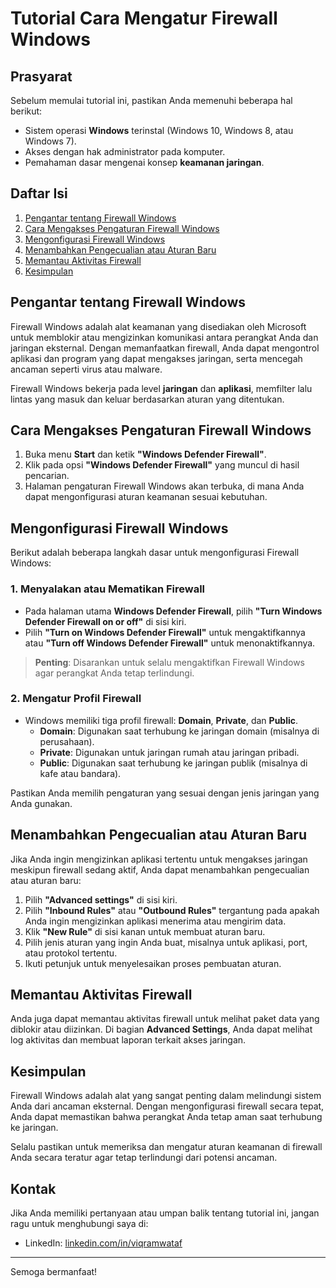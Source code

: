 # Tutorial Cara Mengatur Firewall Windows

## Prasyarat
Sebelum memulai tutorial ini, pastikan Anda memenuhi beberapa hal berikut:
- Sistem operasi **Windows** terinstal (Windows 10, Windows 8, atau Windows 7).
- Akses dengan hak administrator pada komputer.
- Pemahaman dasar mengenai konsep **keamanan jaringan**.

## Daftar Isi
1. [Pengantar tentang Firewall Windows](#pengantar-tentang-firewall-windows)
2. [Cara Mengakses Pengaturan Firewall Windows](#cara-mengakses-pengaturan-firewall-windows)
3. [Mengonfigurasi Firewall Windows](#mengonfigurasi-firewall-windows)
4. [Menambahkan Pengecualian atau Aturan Baru](#menambahkan-pengecualian-atau-aturan-baru)
5. [Memantau Aktivitas Firewall](#memantau-aktivitas-firewall)
6. [Kesimpulan](#kesimpulan)

## Pengantar tentang Firewall Windows
Firewall Windows adalah alat keamanan yang disediakan oleh Microsoft untuk memblokir atau mengizinkan komunikasi antara perangkat Anda dan jaringan eksternal. Dengan memanfaatkan firewall, Anda dapat mengontrol aplikasi dan program yang dapat mengakses jaringan, serta mencegah ancaman seperti virus atau malware.

Firewall Windows bekerja pada level **jaringan** dan **aplikasi**, memfilter lalu lintas yang masuk dan keluar berdasarkan aturan yang ditentukan.

## Cara Mengakses Pengaturan Firewall Windows
1. Buka menu **Start** dan ketik **"Windows Defender Firewall"**.
2. Klik pada opsi **"Windows Defender Firewall"** yang muncul di hasil pencarian.
3. Halaman pengaturan Firewall Windows akan terbuka, di mana Anda dapat mengonfigurasi aturan keamanan sesuai kebutuhan.

## Mengonfigurasi Firewall Windows
Berikut adalah beberapa langkah dasar untuk mengonfigurasi Firewall Windows:

### 1. Menyalakan atau Mematikan Firewall
- Pada halaman utama **Windows Defender Firewall**, pilih **"Turn Windows Defender Firewall on or off"** di sisi kiri.
- Pilih **"Turn on Windows Defender Firewall"** untuk mengaktifkannya atau **"Turn off Windows Defender Firewall"** untuk menonaktifkannya.

> **Penting**: Disarankan untuk selalu mengaktifkan Firewall Windows agar perangkat Anda tetap terlindungi.

### 2. Mengatur Profil Firewall
- Windows memiliki tiga profil firewall: **Domain**, **Private**, dan **Public**.
  - **Domain**: Digunakan saat terhubung ke jaringan domain (misalnya di perusahaan).
  - **Private**: Digunakan untuk jaringan rumah atau jaringan pribadi.
  - **Public**: Digunakan saat terhubung ke jaringan publik (misalnya di kafe atau bandara).

Pastikan Anda memilih pengaturan yang sesuai dengan jenis jaringan yang Anda gunakan.

## Menambahkan Pengecualian atau Aturan Baru
Jika Anda ingin mengizinkan aplikasi tertentu untuk mengakses jaringan meskipun firewall sedang aktif, Anda dapat menambahkan pengecualian atau aturan baru:

1. Pilih **"Advanced settings"** di sisi kiri.
2. Pilih **"Inbound Rules"** atau **"Outbound Rules"** tergantung pada apakah Anda ingin mengizinkan aplikasi menerima atau mengirim data.
3. Klik **"New Rule"** di sisi kanan untuk membuat aturan baru.
4. Pilih jenis aturan yang ingin Anda buat, misalnya untuk aplikasi, port, atau protokol tertentu.
5. Ikuti petunjuk untuk menyelesaikan proses pembuatan aturan.

## Memantau Aktivitas Firewall
Anda juga dapat memantau aktivitas firewall untuk melihat paket data yang diblokir atau diizinkan. Di bagian **Advanced Settings**, Anda dapat melihat log aktivitas dan membuat laporan terkait akses jaringan.

## Kesimpulan
Firewall Windows adalah alat yang sangat penting dalam melindungi sistem Anda dari ancaman eksternal. Dengan mengonfigurasi firewall secara tepat, Anda dapat memastikan bahwa perangkat Anda tetap aman saat terhubung ke jaringan.

Selalu pastikan untuk memeriksa dan mengatur aturan keamanan di firewall Anda secara teratur agar tetap terlindungi dari potensi ancaman.

## Kontak
Jika Anda memiliki pertanyaan atau umpan balik tentang tutorial ini, jangan ragu untuk menghubungi saya di:
- LinkedIn: [linkedin.com/in/viqramwataf](https://www.linkedin.com/in/viqramwataf)

---
Semoga bermanfaat!
